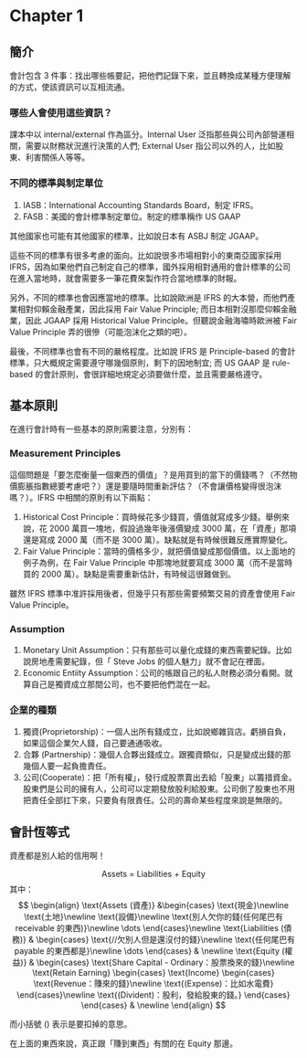# Chapter 1

## 簡介

會計包含 3 件事：找出哪些帳要記，把他們記錄下來，並且轉換成某種方便理解的方式，使該資訊可以互相流通。

### 哪些人會使用這些資訊？

課本中以 internal/external 作為區分。Internal User 泛指那些與公司內部營運相關，需要以財務狀況進行決策的人們; External User 指公司以外的人，比如股東、利害關係人等等。

### 不同的標準與制定單位

1. IASB：International Accounting Standards Board，制定 IFRS。
2. FASB：美國的會計標準制定單位。制定的標準稱作 US GAAP

其他國家也可能有其他國家的標準，比如說日本有 ASBJ 制定 JGAAP。

這些不同的標準有很多考慮的面向。比如說很多市場相對小的東南亞國家採用 IFRS，因為如果他們自己制定自己的標準，國外採用相對通用的會計標準的公司在進入當地時，就會需要多一筆花費來製作符合當地標準的財報。

另外，不同的標準也會因應當地的標準。比如說歐洲是 IFRS 的大本營，而他們產業相對仰賴金融產業，因此採用 Fair Value Principle; 而日本相對沒那麼仰賴金融業，因此 JGAAP 採用 Historical Value Principle。但聽說金融海嘯時歐洲被 Fair Value Principle 弄的很慘（可能泡沫化之類的吧）。

最後，不同標準也會有不同的嚴格程度。比如說 IFRS 是 Principle-based 的會計標準，只大概規定需要遵守哪幾個原則，剩下的因地制宜; 而 US GAAP 是 rule-based 的會計原則，會很詳細地規定必須要做什麼，並且需要嚴格遵守。

## 基本原則

在進行會計時有一些基本的原則需要注意，分別有：

### Measurement Principles

這個問題是「要怎麼衡量一個東西的價值」？是用買到的當下的價錢嗎？（不然物價膨脹指數總要考慮吧？）還是要隨時間重新評估？（不會讓價格變得很泡沫嗎？）。IFRS 中相關的原則有以下兩點：

1. Historical Cost Principle：買時候花多少錢買，價值就寫成多少錢。舉例來說，花 2000 萬買一塊地，假設過幾年後漲價變成 3000 萬，在「資產」那項還是寫成 2000 萬（而不是 3000 萬）。缺點就是有時候很難反應實際變化。
2. Fair Value Principle：當時的價格多少，就把價值變成那個價值。以上面地的例子為例，在 Fair Value Principle 中那塊地就要寫成 3000 萬（而不是當時買的 2000 萬）。缺點是需要重新估計，有時候這很難做到。

雖然 IFRS 標準中准許採用後者，但幾乎只有那些需要頻繁交易的資產會使用 Fair Value Principle。

### Assumption

1. Monetary Unit Assumption：只有那些可以量化成錢的東西需要紀錄。比如說房地產需要紀錄，但「 Steve Jobs 的個人魅力」就不會記在裡面。
2. Economic Entiity Assumption：公司的帳跟自己的私人財務必須分看開。就算自己是獨資成立那間公司，也不要把他們混在一起。

### 企業的種類

1. 獨資(Proprietorship)：一個人出所有錢成立，比如說鄉雜貨店。虧損自負，如果這個企業欠人錢，自己要通通吸收。
2. 合夥 (Partnership)：幾個人合夥出錢成立。跟獨資類似，只是變成出錢的那幾個人要一起負擔責任。
3. 公司(Cooperate)：把「所有權」，發行成股票賣出去給「股東」以籌措資金。股東們是公司的擁有人，公司可以定期發放股利給股東。公司倒了股東也不用把責任全部扛下來，只要負有限責任。公司的壽命某些程度來說是無限的。

## 會計恆等式

資產都是別人給的信用啊！

$$
\text{Assets = Liabilities + Equity}
$$
其中：
$$
\begin{align}
\text{Assets (資產)} &\begin{cases}
\text{現金}\newline
\text{土地}\newline
\text{設備}\newline
\text{別人欠你的錢(任何尾巴有 receivable 的東西)}\newline
\dots
\end{cases}\newline
\text{Liabilities (債務)} & \begin{cases}
\text{//欠別人但是還沒付的錢}\newline
\text{任何尾巴有 payable 的東西都是}\newline
\dots
\end{cases} & \newline
\text{Equity (權益)} & \begin{cases}
\text{Share Capital - Ordinary：股票換來的錢}\newline
\text{Retain Earning} \begin{cases}
\text{Income} \begin{cases}
\text{Revenue：賺來的錢}\newline
\text{(Expense)：比如水電費}
\end{cases}\newline
\text{(Divident)：股利，發給股東的錢。}
\end{cases}
\end{cases} & \newline
\end{align}
$$


而小括號 () 表示是要扣掉的意思。

在上面的東西來說，真正跟「賺到東西」有關的在 Equity 那邊。